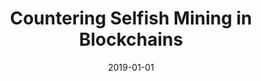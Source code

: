 ---
title: "Countering Selfish Mining in Blockchains"
collection: publications
permalink: /publication/2019-01-01-Countering-Selfish-Mining-in-Blockchains
date: 2019-01-01
venue: 'In the proceedings of International Conference on Computing, Networking and Communications, ICNC 2019, Honolulu, HI, USA, February 18-21, 2019'
paperurl: 'https://doi.org/10.1109/ICCNC.2019.8685577'
citation: ' Muhammad Saad,  Laurent Njilla,  Charles Kamhoua,  David Mohaisen, &quot;Countering Selfish Mining in Blockchains.&quot; In the proceedings of International Conference on Computing, Networking and Communications, ICNC 2019, Honolulu, HI, USA, 2019.'
---
